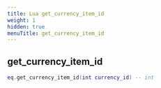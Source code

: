```yaml
---
title: Lua get_currency_item_id
weight: 1
hidden: true
menuTitle: get_currency_item_id
---
```

## get_currency_item_id
```lua
eq.get_currency_item_id(int currency_id) -- int
```